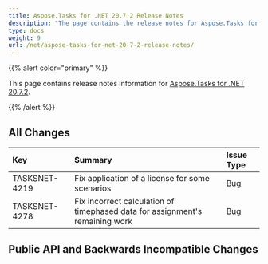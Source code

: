 ```yaml
---
title: Aspose.Tasks for .NET 20.7.2 Release Notes
description: "The page contains the release notes for Aspose.Tasks for .NET 20.7.2."
type: docs
weight: 9
url: /net/aspose-tasks-for-net-20-7-2-release-notes/
---
```


{{% alert color="primary" %}} 

This page contains release notes information for [Aspose.Tasks for .NET 20.7.2](https://downloads.aspose.com/tasks/net/new-releases/-aspose.tasks-for-.net-20.7.2/).

{{% /alert %}}
## **All Changes**

|**Key**|**Summary**|**Issue Type**|
| :- | :- | :- |
|TASKSNET-4219|Fix application of a license for some scenarios |Bug|
|TASKSNET-4278|Fix incorrect calculation of timephased data for assignment's remaining work |Bug |
## **Public API and Backwards Incompatible Changes**
